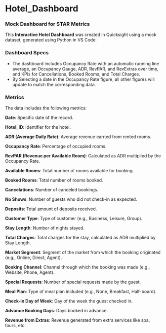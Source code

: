 # Hotel_Dashboard
### Mock Dashboard for STAR Metrics

This **Interactive Hotel Dashboard** was created in Quicksight using a mock dataset, generated using Python in VS Code.

### Dashboard Specs
*  The dashboard includes Occupancy Rate with an automatic running line average, an Occupancy Gauge, ADR, RevPAR, and RevExtras over time, and KPIs for Cancellations, Booked Rooms, and Total Charges.
*  By Selecting a date in the Occupancy Rate figure, all other figures will update to match the corresponding data.

### Metrics
The data includes the following metrics:

**Date**: Specific date of the record.

**Hotel_ID**: Identifier for the hotel.

**ADR (Average Daily Rate)**: Average revenue earned from rented rooms.

**Occupancy Rate**: Percentage of occupied rooms.

**RevPAR (Revenue per Available Room)**: Calculated as ADR multiplied by the Occupancy Rate.

**Available Rooms**: Total number of rooms available for booking.

**Booked Rooms**: Total number of rooms booked.

**Cancelations**: Number of canceled bookings.

**No Shows**: Number of guests who did not check-in as expected.

**Deposits**: Total amount of deposits received.

**Customer Type**: Type of customer (e.g., Business, Leisure, Group).

**Stay Length**: Number of nights stayed.

**Total Charges**: Total charges for the stay, calculated as ADR multiplied by Stay Length.

**Market Segment**: Segment of the market from which the booking originated (e.g., Online, Direct, Agent).

**Booking Channel**: Channel through which the booking was made (e.g., Website, Phone, Agent).

**Special Requests**: Number of special requests made by the guest.

**Meal Plan**: Type of meal plan included (e.g., None, Breakfast, Half-board).

**Check-in Day of Week**: Day of the week the guest checked in.

**Advance Booking Days**: Days booked in advance.

**Revenue from Extras**: Revenue generated from extra services like spa, tours, etc.
